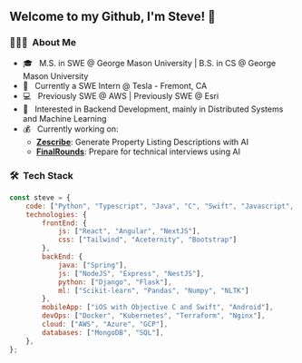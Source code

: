 <h2> Welcome to my Github, I'm Steve! 👋 </h2>

<h3> 👨🏻‍💻 &nbsp;About Me </h3>

- 🎓 &nbsp; M.S. in SWE @ George Mason University | B.S. in CS @ George Mason University
- 💼 &nbsp; Currently a SWE Intern @ Tesla - Fremont, CA
- 💻 &nbsp; Previously SWE @ AWS | Previously SWE @ Esri
- 🌱 &nbsp; Interested in Backend Development, mainly in Distributed Systems and Machine Learning
- 💰 &nbsp; Currently working on:
  -   **[Zescribe](https://zescribe.ai/)**: Generate Property Listing Descriptions with AI
  -   **[FinalRounds](https://finalrounds.ai/)**: Prepare for technical interviews using AI

<h3> 🛠 &nbsp;Tech Stack</h3>

```javascript
const steve = {
    code: ["Python", "Typescript", "Java", "C", "Swift", "Javascript", "GraphQL"],
    technologies: {
        frontEnd: {
            js: ["React", "Angular", "NextJS"],
            css: ["Tailwind", "Aceternity", "Bootstrap"]
        },
        backEnd: {
            java: ["Spring"],
            js: ["NodeJS", "Express", "NestJS"],
            python: ["Django", "Flask"],
            ml: ["Scikit-learn", "Pandas", "Numpy", "NLTK"]
        },
        mobileApp: ["iOS with Objective C and Swift", "Android"],
        devOps: ["Docker", "Kubernetes", "Terraform", "Nginx"],
        cloud: ["AWS", "Azure", "GCP"],
        databases: ["MongoDB", "SQL"],
    },
};
```
